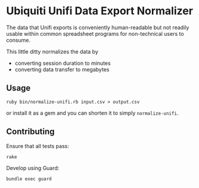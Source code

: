 # Ubiquiti Unifi Data Export Normalizer

The data that Unifi exports is conveniently human-readable but not readily
usable within common spreadsheet programs for non-technical users to consume.

This little ditty normalizes the data by

* converting session duration to minutes
* converting data transfer to megabytes

## Usage

    ruby bin/normalize-unifi.rb input.csv > output.csv

or install it as a gem and you can shorten it to simply `normalize-unifi`.

## Contributing

Ensure that all tests pass:

    rake

Develop using Guard:

    bundle exec guard
